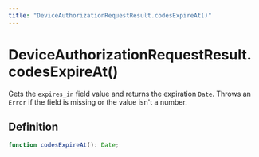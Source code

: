 ```yaml
---
title: "DeviceAuthorizationRequestResult.codesExpireAt()"
---
```


# DeviceAuthorizationRequestResult.codesExpireAt()

Gets the `expires_in` field value and returns the expiration `Date`. Throws an `Error` if the field is missing or the value isn't a number.

## Definition

```ts
function codesExpireAt(): Date;
```

